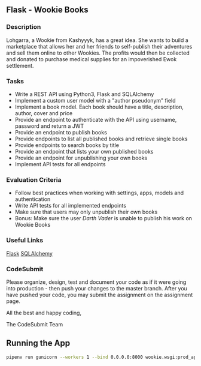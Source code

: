 ## Flask - Wookie Books

### Description

Lohgarra, a Wookie from Kashyyyk, has a great idea. She wants to build a marketplace that allows her and her friends to
self-publish their adventures and sell them online to other Wookies. The profits would then be collected and donated to purchase
medical supplies for an impoverished Ewok settlement.

### Tasks

- Write a REST API using Python3, Flask and SQLAlchemy
- Implement a custom user model with a "author pseudonym" field
- Implement a book model. Each book should have a title, description, author, cover and price
- Provide an endpoint to authenticate with the API using username, password and return a JWT
- Provide an endpoint to publish books
- Provide endpoints to list all published books and retrieve single books
- Provide endpoints to search books by title
- Provide an endpoint that lists your own published books
- Provide an endpoint for unpublishing your own books
- Implement API tests for all endpoints

### Evaluation Criteria

- Follow best practices when working with settings, apps, models and authentication
- Write API tests for all implemented endpoints
- Make sure that users may only unpublish their own books
- Bonus: Make sure the user _Darth Vader_ is unable to publish his work on Wookie Books

### Useful Links

[Flask](https://palletsprojects.com/p/flask/)
[SQLAlchemy](https://docs.sqlalchemy.org/)

### CodeSubmit

Please organize, design, test and document your code as if it were
going into production - then push your changes to the master branch. After you have pushed your code, you may submit the assignment on the assignment page.

All the best and happy coding,

The CodeSubmit Team

## Running the App

```bash
pipenv run gunicorn --workers 1 --bind 0.0.0.0:8000 wookie.wsgi:prod_app
```
